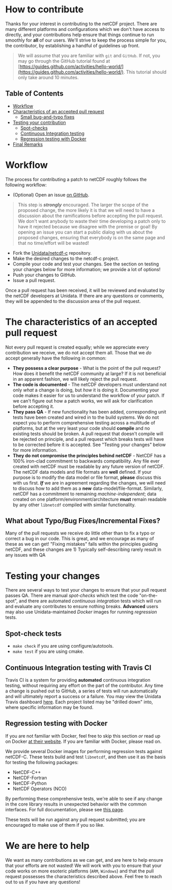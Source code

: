 # How to contribute

Thanks for your interest in contributing to the netCDF project.  There are many different platforms and configurations which we don't have access to directly, and your contributions help ensure that things continue to run smoothly for **all** of our users.  We'll strive to keep the process simple for you, the contributor, by establishing a handful of guidelines up front.

> We will assume that you are familiar with `git` and `GitHub`.  If not, you may go through the GitHub tutorial found at [https://guides.github.com/activities/hello-world/](https://guides.github.com/activities/hello-world/).  This tutorial should only take around 10 minutes.

## Table of Contents

* [Workflow](#workflow)
* [Characteristics of an accepted pull request](#chars)
	* [Small bug-and-typo fixes](#smallissues)
* [Testing your contribution](#testing)
	* [Spot-checks](#spotcheck)
	* [Continuous Integration testing](#contint)
	* [Regression testing with Docker](#regression)
* [Final Remarks](#conclusion)

# Workflow <A NAME="workflow"></A>

The process for contributing a patch to netCDF roughly follows the following workflow:

* (Optional) Open an issue [on GitHub](http://github.com/Unidata/netcdf-c/issues).

> This step is ***strongly*** encouraged.  The larger the scope of the proposed change, the more likely it is that we will need to have a discussion about the ramifications before accepting the pull request.  We don't want anybody to waste their time developing a patch only to have it rejected because we disagree with the premise or goal!  By opening an issue you can start a public dialog with us about the proposed changes, ensuring that everybody is on the same page and that no time/effort will be wasted!

* Fork the [Unidata/netcdf-c](http://github.com/Unidata/netcdf-c) repository.
* Make the desired changes to the netcdf-c project.
* Compile your code and test your changes.  See the section on testing your changes below for more information; we provide a lot of options!
* Push your changes to GitHub.
* Issue a pull request.

Once a pull request has been received, it will be reviewed and evaluated by the netCDF developers at Unidata.  If there are any questions or comments, they will be appended to the discussion area of the pull request.

# The characteristics of an accepted pull request <A NAME="chars"></A>

Not every pull request is created equally; while we appreciate every contribution we receive, we do not accept them all.  Those that we *do* accept generally have the following in common:

* **They possess a clear purpose** - What is the point of the pull request? How does it benefit the netCDF community at large? If it is not beneficial in an apparent fashion, we will likely reject the pull request.
* **The code is documented** - The netCDF developers must understand not only *what* a change is doing, but *how* it is doing it.  Documenting your code makes it easier for us to understand the workflow of your patch.  If we can't figure out how a patch works, we will ask for clarification before accepting it.
* **They pass QA** - If new functionality has been added, corresponding unit tests have been created and wired in to the build systems.  We do not expect you to perform comprehensive testing across a multitude of platforms, but at the very least your code should **compile** and no existing tests should be broken.  A pull request that doesn't compile will be rejected on principle, and a pull request which breaks tests will have to be corrected before it is accepted.  See "Testing your changes" below for more information.
* **They do not compromise the principles behind netCDF** - NetCDF has a 100% iron-clad commitment to backwards compatibility.  Any file ever created with netCDF must be readable by any future version of netCDF.  The netCDF data models and file formats are **well** defined.  If your purpose is to modify the data model or file format, **please** discuss this with us first.  ***If*** we are in agreement regarding the changes, we will need to discuss how to add them as a **new** data-model/file-format.  Similarly, netCDF has a commitment to remaining *machine-independent*; data created on one platform/environment/architecture **must** remain readable by any other `libnetcdf` compiled with similar functionality.  

## What about Typo/Bug Fixes/Incremental Fixes? <A NAME="smallissues"></A>

Many of the pull requests we receive do little other than to fix a typo or correct a bug in our code.  This is great, and we encourage as many of these as we can get!  "Fixing mistakes" falls within the principles guiding netCDF, and these changes are 1) Typically self-describing rarely result in any issues with QA

# Testing your changes <A NAME="testing"></A>

There are several ways to test your changes to ensure that your pull request passes QA.  There are manual *spot-checks* which test the code "on-the-spot", and there are automated *continuous integration* tests which will run and evaluate any contributes to ensure nothing breaks.  **Advanced** users may also use Unidata-maintained *Docker* images for running *regression* tests.

## Spot-check tests <A NAME="spotcheck"></A>

* `make check` if you are using configure/autotools.
* `make test` if you are using cmake.

## Continuous Integration testing with Travis CI <A NAME="contint"></A>

Travis CI is a system for providing **automated** continuous integration testing, without requiring any effort on the part of the contributor.  Any time a change is pushed out to GitHub, a series of tests will run automatically and will ultimately report a success or a failure.  You may view the Unidata Travis dashboard [here](https://travis-ci.org/Unidata/).  Each project listed may be "drilled down" into, where specific information may be found.

## Regression testing with Docker <A NAME="regression"></A>

If you are not familiar with Docker, feel free to skip this section *or* read up on Docker [at their website](http://www.docker.io).  If you are familiar with Docker, please read on.

We provide several Docker images for performing regression tests against netCDF-C.  These tests build and test `libnetcdf`, and then use it as the basis for testing the following packages:

* NetCDF-C++
* NetCDF-Fortran
* NetCDF-Python
* NetCDF Operators (NCO)

By performing these comprehensive tests, we're able to see if any change in the core library results in unexpected behavior with the common interfaces.  For full documentation, please see [this page](https://github.com/Unidata/docker-nctests/tree/master/tests-regression).  

These tests will be run against any pull request submitted; you are encouraged to make use of them if you so like.

# We are here to help <A NAME="conclusion"></A>

We want as many contributions as we can get, and are here to help ensure that your efforts are not wasted!  We will work with you to ensure that your code works on more esoteric platforms (`ARM`, `Windows`) and that the pull request possesses the characteristics described above.  Feel free to reach out to us if you have any questions!
